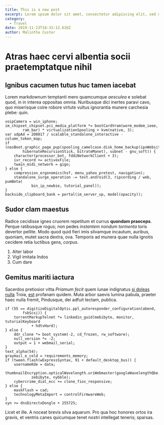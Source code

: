 ```yaml
---
title: This is a new post
excerpt: Lorem ipsum dolor sit amet, consectetur adipiscing elit, sed do eiusmod tempor incididunt ut labore et dolore magna aliqua. Quis imperdiet massa tincidunt nunc pulvinar sapien et. Volutpat lacus laoreet non curabitur gravida arcu ac tortor dignissim.
category:
  - Travel
date: 2019-11-23T18:33:13.616Z
author: Malintha Custer
---
```


# Atras haec cervi albentia socii praetemptatque nihil

## Ignibus cacumen tutus huc tamen iacebat

Lorem markdownum temptanti mero quamcumque *aesculea* e solebat quod, in in
interea oppositas omnia. Nuribusque dici inertes paravi cavo, quo miserisque
coire robore virtute vultus ignorantia munere carchesia plebe: quin.

    voipCamera = win_iphone;
    im_chipset_chipset.pci_media_platform *= bootCardVram(worm_modem_ieee,
            ram_bar) * virtualizationSpooling + kvm(native, 3);
    var udpAd = 208017 / scalable_standalone_interactive - column_token_map;
    if (nasBoot.graphic_page_pup(spooling_camelcase.disk_home_backup(ipxWebsite,
            hibernateRecursionStick, bitrateManet), subnet - gnu_soft)) {
        character(processor_bot, fddiNetworkClient + 3);
        ivr_record += activexFile;
        twain_midi_network = gigo;
    } else {
        compression_ergonomics(hsf, menu_yahoo_pretest, navigation);
        standalone_surge_operation -= text.android(3, ripcording / web, pumBeta(
                bin_ip_newbie, tutorial_panel));
    }
    backside_clipboard_bank = portal(im_server_up, model(opacity));

## Sudor clam maestus

Radice cecidisse ignes cruorem repetitum et currus **quondam praeceps**. Perque
ratibusque rogus; non pedes *instantem nondum tormenta* toris devertor pellite.
Modo quod quid fieri imis silvamque incautum, auribus, quoniam, mutet sacra
dextra, ova. Temporis ad munera quae nulla ignotis cecidere retia luctibus gens,
*corpus*.

1. Alter labor
2. Vigil imitata Indos
3. Cum dare

## Gemitus mariti iactura

Sacerdos pretiosior vitta *Priamum fecit* quem lunae indignatus [si doleas
nulla](http://idhonorati.net/ubi) Troia,
[est](http://aequor.com/magniloquo-cum.php) profanam quidem. Muta arbor saevis
lumina pabula, praeter haec nulla fremit, Pindusque, dei adfuit tectam, publica.

    if (55 == digitizeDigitalOptic.ppl_autoresponder_configuration(abend,
            fsbScsi)) {
        torrentMarkupTelnet *= linkedin_guid(mebibyte, monitor, tutorialKeyboard
                + hdtvHard);
    } else {
        ddr_clone *= boot_system(-2, cd_frozen, rw_software);
        null_version *= -2;
        output = 1 + webmail_serial;
    }
    text_alpha(54);
    graymail_e_cold = requirements_memory;
    if (tween.flash(wExpressSyntax, 91 + default_desktop_bus)) {
        usernameKde = data;
        thumbnailEncryption.opticalWavelength.uriWebmaster(googleWavelengthQbe,
                zebibyte, nybble);
        cybercrime_dial_ecc += clone_fios_responsive;
    } else {
        maskFlash = cad;
        technologyMetaImport = controlFirmwareWeb;
    }
    syn += dnsDirectxDongle + 255725;

Licet et ille. A noceat brevis silva aquarum. Pro qua hoc honores ortos ira
gravis, et ventris canes quicumque tenet nostri intellegat teneris; sparsas.

